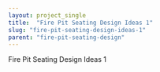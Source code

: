 ```yaml
---
layout: project_single
title:  "Fire Pit Seating Design Ideas 1"
slug: "fire-pit-seating-design-ideas-1"
parent: "fire-pit-seating-design"
---
```

Fire Pit Seating Design Ideas 1